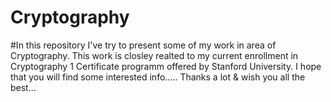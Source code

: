 # Cryptography

#In this repository I've try to present some of my work in area of Cryptography. This work is closley realted to my current enrollment in Cryptography 1 Certificate programm offered by Stanford University. I hope that you will find some interested info..... Thanks a lot & wish you all the best...
